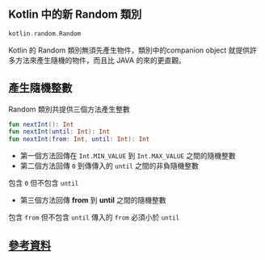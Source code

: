 ## Kotlin 中的新 Random 類別

```kotlin
kotlin.random.Random
```

Kotlin 的 Random 類別無須先產生物件，類別中的companion object 就提供許多方法來產生隨機的物件，而且比 JAVA 的來的更直觀。

## 產生隨機整數

Random 類別共提供三個方法產生整數

```kotlin
fun nextInt(): Int
fun nextInt(until: Int): Int
fun nextInt(from: Int, until: Int): Int
```

* 第一個方法回傳在 `Int.MIN_VALUE` 到 `Int.MAX_VALUE` 之間的隨機整數  
* 第二個方法回傳 `0` 到傳傳入的 `until` 之間的非負隨機整數

包含 `0` 但不包含 `until`

* 第三個方法回傳 **from** 到 **until** 之間的隨機整數

包含 `from` 但不包含 `until`
傳入的 `from` 必須小於 `until`

## [參考資料](https://kotlinlang.org/api/latest/jvm/stdlib/kotlin.random/-random/index.html)
